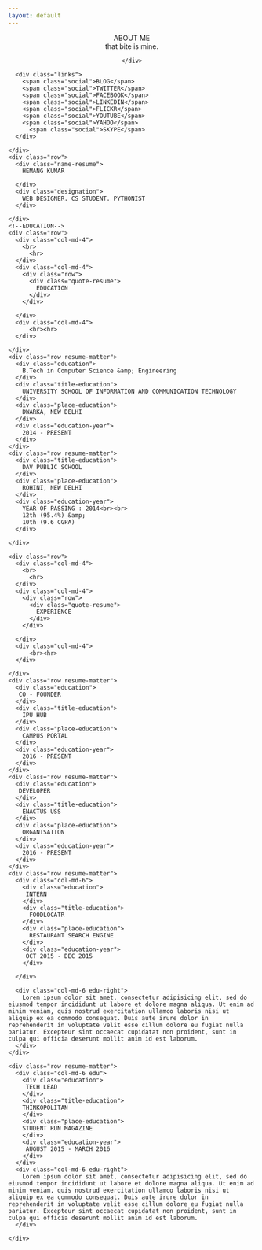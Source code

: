 ```yaml
---
layout: default
---
```

<style>
.edu{
  padding-left:0px !important;
  padding-right: 0px !important;
}
.edu-right{
  padding-left:0px !important;
  padding-right: 0px !important;
  text-align: justify !important;
  font-family: "Trebuchet MS";
color: rgb(102, 102, 102);
font-size: 14px;
}
#footer {
  position: relative!important;
  bottom: 0;
  left: 0;
  right: 0;
  height: 50px;
  padding-top: 2em;
}
</style>
<section id="story-title">
  <div class="container">
    <div class="row">
      <center>
      <div class="stories-title">
        <span class="stTitle">ABOUT ME</span>
        <div class="stories-caption">
          that bite is mine.
        </div>
      </div>

    </div>
  </div>
</section>
<section id="resume">
  <div class="container resumecont">
    <div class="row">

      <div class="links">
        <span class="social">BLOG</span>
        <span class="social">TWITTER</span>
        <span class="social">FACEBOOK</span>
        <span class="social">LINKEDIN</span>
        <span class="social">FLICKR</span>
        <span class="social">YOUTUBE</span>
        <span class="social">YAHOO</span>
          <span class="social">SKYPE</span>
      </div>

    </div>
    <div class="row">
      <div class="name-resume">
        HEMANG KUMAR

      </div>
      <div class="designation">
        WEB DESIGNER. CS STUDENT. PYTHONIST
      </div>

    </div>
    <!--EDUCATION-->
    <div class="row">
      <div class="col-md-4">
        <br>
          <hr>
      </div>
      <div class="col-md-4">
        <div class="row">
          <div class="quote-resume">
            EDUCATION
          </div>
        </div>

      </div>
      <div class="col-md-4">
          <br><hr>
      </div>

    </div>
    <div class="row resume-matter">
      <div class="education">
        B.Tech in Computer Science &amp; Engineering
      </div>
      <div class="title-education">
        UNIVERSITY SCHOOL OF INFORMATION AND COMMUNICATION TECHNOLOGY
      </div>
      <div class="place-education">
        DWARKA, NEW DELHI
      </div>
      <div class="education-year">
        2014 - PRESENT
      </div>
    </div>
    <div class="row resume-matter">
      <div class="title-education">
        DAV PUBLIC SCHOOL
      </div>
      <div class="place-education">
        ROHINI, NEW DELHI
      </div>
      <div class="education-year">
        YEAR OF PASSING : 2014<br><br>
        12th (95.4%) &amp;
        10th (9.6 CGPA)
      </div>

    </div>

<!--experience-->
    <div class="row">
      <div class="col-md-4">
        <br>
          <hr>
      </div>
      <div class="col-md-4">
        <div class="row">
          <div class="quote-resume">
            EXPERIENCE
          </div>
        </div>

      </div>
      <div class="col-md-4">
          <br><hr>
      </div>

    </div>
    <div class="row resume-matter">
      <div class="education">
       CO - FOUNDER
      </div>
      <div class="title-education">
        IPU HUB
      </div>
      <div class="place-education">
        CAMPUS PORTAL
      </div>
      <div class="education-year">
        2016 - PRESENT
      </div>
    </div>
    <div class="row resume-matter">
      <div class="education">
       DEVELOPER
      </div>
      <div class="title-education">
        ENACTUS USS
      </div>
      <div class="place-education">
        ORGANISATION
      </div>
      <div class="education-year">
        2016 - PRESENT
      </div>
    </div>
    <div class="row resume-matter">
      <div class="col-md-6">
        <div class="education">
         INTERN
        </div>
        <div class="title-education">
          FOODLOCATR
        </div>
        <div class="place-education">
          RESTAURANT SEARCH ENGINE
        </div>
        <div class="education-year">
         OCT 2015 - DEC 2015
        </div>

      </div>

      <div class="col-md-6 edu-right">
        Lorem ipsum dolor sit amet, consectetur adipisicing elit, sed do eiusmod tempor incididunt ut labore et dolore magna aliqua. Ut enim ad minim veniam, quis nostrud exercitation ullamco laboris nisi ut aliquip ex ea commodo consequat. Duis aute irure dolor in reprehenderit in voluptate velit esse cillum dolore eu fugiat nulla pariatur. Excepteur sint occaecat cupidatat non proident, sunt in culpa qui officia deserunt mollit anim id est laborum.
      </div>
    </div>

    <div class="row resume-matter">
      <div class="col-md-6 edu">
        <div class="education">
         TECH LEAD
        </div>
        <div class="title-education">
        THINKOPOLITAN
        </div>
        <div class="place-education">
        STUDENT RUN MAGAZINE
        </div>
        <div class="education-year">
         AUGUST 2015 - MARCH 2016
        </div>
      </div>
      <div class="col-md-6 edu-right">
        Lorem ipsum dolor sit amet, consectetur adipisicing elit, sed do eiusmod tempor incididunt ut labore et dolore magna aliqua. Ut enim ad minim veniam, quis nostrud exercitation ullamco laboris nisi ut aliquip ex ea commodo consequat. Duis aute irure dolor in reprehenderit in voluptate velit esse cillum dolore eu fugiat nulla pariatur. Excepteur sint occaecat cupidatat non proident, sunt in culpa qui officia deserunt mollit anim id est laborum.
      </div>

    </div>
  </div>

</section>
